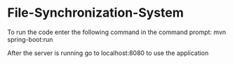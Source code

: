 # File-Synchronization-System


To run the code enter the following command in the command prompt: mvn spring-boot:run

After the server is running go to localhost:8080 to use the application

